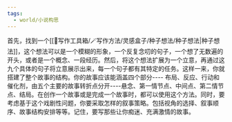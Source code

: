 ```yaml
---
tags:
  - world/小说构思
---
```


首先，找到一个[[🧰写作工具箱/🪄写作方法/灵感盒子/种子想法/种子想法|种子想法]]，这个想法可以是一个模糊的形象，一个反复念叨的句子，一个想了无数遍的开头，或者是一个概念、一段经历。然后，将这个想法扩展为一个立意，再通过这九个具体的句子将立意展示出来，每一个句子都有其特定的任务。这样一来，你就搭建了整个故事的结构。你的故事应该能涵盖四个部分---- 布局、反应、行动和催化剂，由五个主要的故事转折点分开----悬念、第一情节点、中间点、第二情节点、结局。在创作一个故事或是完成一个故事时，都可以使用这个方法。同时，要考虑基于这个戏剧性问题，你要采取怎样的叙事策略。包括视角的选择、叙事顺序、故事结构安排等等。记住，要写那些让你痴迷、充满激情的故事。